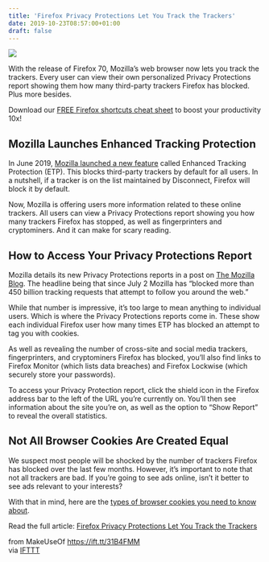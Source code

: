 ```yaml
---
title: 'Firefox Privacy Protections Let You Track the Trackers'
date: 2019-10-23T08:57:00+01:00
draft: false
---
```


![](https://static.makeuseof.com/wp-content/uploads/2019/10/firefox-privacy-protections.png)

With the release of Firefox 70, Mozilla’s web browser now lets you track the trackers. Every user can view their own personalized Privacy Protections report showing them how many third-party trackers Firefox has blocked. Plus more besides.

Download our [FREE Firefox shortcuts cheat sheet](http://makeuseof.tradepub.com/c/pubRD.mpl?sr=oc&_t=oc:&pc=w_makc12&ch=FIREFOP) to boost your productivity 10x!

Mozilla Launches Enhanced Tracking Protection
---------------------------------------------

In June 2019, [Mozilla launched a new feature](//www.makeuseof.com/tag/firefox-blocks-trackers-by-default/) called Enhanced Tracking Protection (ETP). This blocks third-party trackers by default for all users. In a nutshell, if a tracker is on the list maintained by Disconnect, Firefox will block it by default.

Now, Mozilla is offering users more information related to these online trackers. All users can view a Privacy Protections report showing you how many trackers Firefox has stopped, as well as fingerprinters and cryptominers. And it can make for scary reading.

How to Access Your Privacy Protections Report
---------------------------------------------

Mozilla details its new Privacy Protections reports in a post on [The Mozilla Blog](https://blog.mozilla.org/blog/2019/10/22/latest-firefox-brings-privacy-protections-front-and-center-letting-you-track-the-trackers/). The headline being that since July 2 Mozilla has “blocked more than 450 billion tracking requests that attempt to follow you around the web.”

While that number is impressive, it’s too large to mean anything to individual users. Which is where the Privacy Protections reports come in. These show each individual Firefox user how many times ETP has blocked an attempt to tag you with cookies.

As well as revealing the number of cross-site and social media trackers, fingerprinters, and cryptominers Firefox has blocked, you’ll also find links to Firefox Monitor (which lists data breaches) and Firefox Lockwise (which securely store your passwords).

To access your Privacy Protection report, click the shield icon in the Firefox address bar to the left of the URL you’re currently on. You’ll then see information about the site you’re on, as well as the option to “Show Report” to reveal the overall statistics.

Not All Browser Cookies Are Created Equal
-----------------------------------------

We suspect most people will be shocked by the number of trackers Firefox has blocked over the last few months. However, it’s important to note that not all trackers are bad. If you’re going to see ads online, isn’t it better to see ads relevant to your interests?

With that in mind, here are the [types of browser cookies you need to know about](//www.makeuseof.com/tag/types-browser-cookies-to-know-about/).

Read the full article: [Firefox Privacy Protections Let You Track the Trackers](https://www.makeuseof.com/tag/firefox-privacy-protections-track-trackers/)

  
  
from MakeUseOf https://ift.tt/31B4FMM  
via [IFTTT](https://ifttt.com/?ref=da&site=blogger)